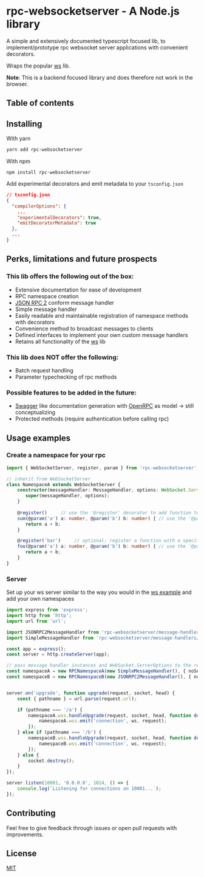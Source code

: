 # rpc-websocketserver - A Node.js library
A simple and extensively documented typescript focused lib, to implement/prototype rpc websocket server applications with convenient decorators.

Wraps the popular [ws](https://github.com/websockets/ws) lib.

**Note**: This is a backend focused library and does therefore not work in the browser.

## Table of contents

## Installing
With yarn
```bash
yarn add rpc-websocketserver
```
With npm
```
npm install rpc-websocketserver
```
Add experimental decorators and emit metadata to your `tsconfig.json`
```json
// tsconfig.json
{
  "compilerOptions": {
    ...
    "experimentalDecorators": true,
    "emitDecoratorMetadata": true
  },
  ...
}
```
## Perks, limitations and future prospects
### This lib offers the following out of the box:
* Extensive documentation for ease of development
* RPC namespace creation
* [JSON RPC 2](https://www.jsonrpc.org/specification) conform message handler
* Simple message handler
* Easily readable and maintainable registration of namespace methods with decorators
* Convenience method to broadcast messages to clients
* Defined interfaces to implement your own custom message handlers
* Retains all functionality of the [ws](https://github.com/websockets/ws) lib

### This lib does **NOT** offer the following:
* Batch request handling
* Parameter typechecking of rpc methods

### Possible features to be added in the future:
* [Swagger](https://swagger.io/) like documentation generation with [OpenRPC](https://open-rpc.org/) as model -> still conceptualizing
* Protected methods (require authentication before calling rpc)

## Usage examples

### Create a namespace for your rpc
```typescript
import { WebSocketServer, register, param } from 'rpc-websocketserver';

// inherit from WebSocketServer
class NamespaceA extends WebSocketServer {
    constructor(messageHandler: MessageHandler, options: WebSocket.ServerOptions) {
       super(messageHandler, options);
    }
    
    @register()     // use the '@register' decorator to add function to the registered namespace methods
    sum(@param('a') a: number, @param('b') b: number) { // use the '@param' decorator to expose parameters
       return a + b;
    }

    @register('bar')     // optional: register a function with a specific name instead of the function name
    foo(@param('a') a: number, @param('b') b: number) { // use the '@param' decorator to expose parameters
       return a + b;
    }
}
```

### Server
Set up your ws server similar to the way you would in the [ws example](https://github.com/websockets/ws/blob/master/README.md#multiple-servers-sharing-a-single-https-server) and add your own namespaces
```typescript
import express from 'express';
import http from 'http';
import url from 'url';

import JSONRPC2MessageHandler from 'rpc-websocketserver/message-handlers/json-rpc-2';
import SimpleMessageHandler from 'rpc-websocketserver/message-handlers/simple';

const app = express();
const server = http.createServer(app);

// pass message handler instances and WebSocket.ServerOptions to the respective namespaces
const namespaceA = new RPCNamespaceA(new SimpleMessageHandler(), { noServer: true });
const namespaceB = new RPCNamespaceB(new JSONRPC2MessageHandler(), { noServer: true });


server.on('upgrade', function upgrade(request, socket, head) {
    const { pathname } = url.parse(request.url);

    if (pathname === '/a') {
        namespaceA.wss.handleUpgrade(request, socket, head, function done(ws: any) {
            namespaceA.wss.emit('connection', ws, request);
        });
    } else if (pathname === '/b') {
        namespaceB.wss.handleUpgrade(request, socket, head, function done(ws: any) {
            namespaceB.wss.emit('connection', ws, request);
        });
    } else {
        socket.destroy();
    }
});

server.listen(10001, '0.0.0.0', 1024, () => {
    console.log(`Listening for connections on 10001...`);
});
```

## Contributing
Feel free to give feedback through issues or open pull requests with improvements.

## License
[MIT](https://github.com/JohnBra/rpc-websocketserver/blob/master/LICENSE)
